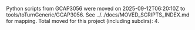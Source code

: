 Python scripts from GCAP3056 were moved on 2025-09-12T06:20:10Z to tools/toTurnGeneric/GCAP3056.
See ../../docs/MOVED_SCRIPTS_INDEX.md for mapping.
Total moved for this project (including subdirs): 4.
